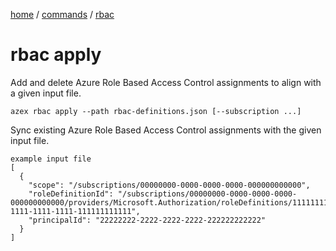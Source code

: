 [home](/readme.md) / [commands](/docs/commands/readme.md) / [rbac](/docs/commands/rbac/readme.md)

# rbac apply

Add and delete Azure Role Based Access Control assignments to align with a given input file.

```
azex rbac apply --path rbac-definitions.json [--subscription ...]
```

Sync existing Azure Role Based Access Control assignments with the given input file.

```
example input file
[
  {
    "scope": "/subscriptions/00000000-0000-0000-0000-000000000000",
    "roleDefinitionId": "/subscriptions/00000000-0000-0000-0000-000000000000/providers/Microsoft.Authorization/roleDefinitions/11111111-1111-1111-1111-111111111111",
    "principalId": "22222222-2222-2222-2222-222222222222"
  }
]
```